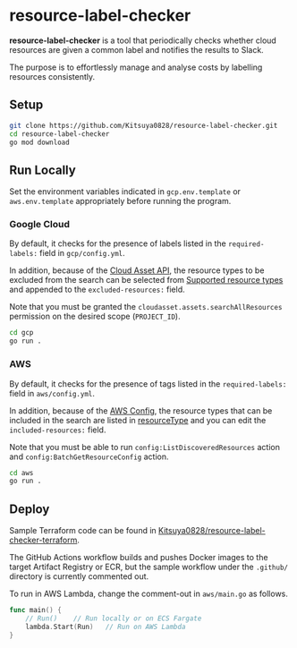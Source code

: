 # resource-label-checker

**resource-label-checker** is a tool that periodically checks whether cloud resources are given a common label and notifies the results to Slack. 

The purpose is to effortlessly manage and analyse costs by labelling resources consistently.

## Setup
```bash
git clone https://github.com/Kitsuya0828/resource-label-checker.git
cd resource-label-checker
go mod download
```

## Run Locally
Set the environment variables indicated in `gcp.env.template` or `aws.env.template` appropriately before running the program. 

### Google Cloud
By default, it checks for the presence of labels listed in the `required-labels:` field in `gcp/config.yml`. 

In addition, because of the [Cloud Asset API](https://cloud.google.com/asset-inventory/docs/apis?hl=ja), the resource types to be excluded from the search can be selected from [Supported resource types](https://cloud.google.com/asset-inventory/docs/supported-asset-types?hl=ja#supported_resource_types) and appended to the `excluded-resources:` field.

Note that you must be granted the `cloudasset.assets.searchAllResources` permission on the desired scope (`PROJECT_ID`).

```bash
cd gcp
go run .
```

### AWS
By default, it checks for the presence of tags listed in the `required-labels:` field in `aws/config.yml`. 

In addition, because of the [AWS Config](https://docs.aws.amazon.com/config/latest/developerguide/WhatIsConfig.html), the resource types that can be included in the search are listed in [resourceType](https://docs.aws.amazon.com/config/latest/APIReference/API_ListDiscoveredResources.html#config-ListDiscoveredResources-request-resourceType) and you can edit the `included-resources:` field.

Note that you must be able to run `config:ListDiscoveredResources` action and `config:BatchGetResourceConfig` action.

```bash
cd aws
go run .
```

## Deploy
Sample Terraform code can be found in [Kitsuya0828/resource\-label\-checker\-terraform](https://github.com/Kitsuya0828/resource-label-checker-terraform).

The GitHub Actions workflow builds and pushes Docker images to the target Artifact Registry or ECR, but the sample workflow under the `.github/` directory is currently commented out.

To run in AWS Lambda, change the comment-out in `aws/main.go` as follows.

```go
func main() {
	// Run()	// Run locally or on ECS Fargate
	lambda.Start(Run)	// Run on AWS Lambda
}
```